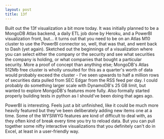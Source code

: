 ```yaml
---
layout: post
title: 13f
---
```


Built out the 13f visualization a bit more today. It was initially planned to be a MongoDB Atlas backend,  a daily ETL job done by Heroku, and a PowerBI visualization front, but... it turns out that you need to be on an Atlas M10 cluster to use the PowerBI connector so, well, that was that, and went back to Dash (yet again). Sketched out the beginnings of a visualization where you can select either the company or the security and see what securities the company is holding, or what companies that bought a particular security. More a proof of concept than anything else; MongoDB's Atlas 512Mb free cluster is wholly unsuited for this as a quarter's worth of data would probably exceed the cluster - I've seen upwards to half a million rows of securities data pulled from SEC Edgar from the RSS feed per day. I could probably do something larger scale with DynamoDB's 25 GB limit, but wanted to explore MongoDB's features more fully. Also formally started properly building tests in python as I should've been doing that ages ago. 

PowerBI is interesting. Feels just a bit unfinished, like it could be much more heavily featured but they've been deliberately adding new items one at a time. Some of the WYSIWYG features are kind of difficult to deal with, as they often kind of break every time you try to reload data. But you can pull together some nifty interactive visualizations that you definitely can't do in Excel, at least in a user-friendly way. 
